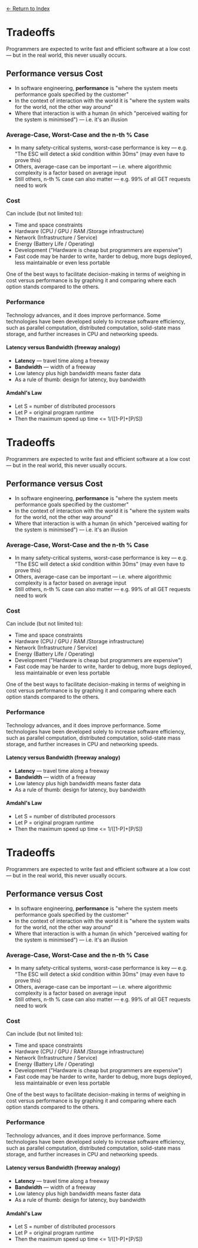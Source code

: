 [← Return to Index](https://github.com/cjmlgrto/fit3140-notes/)

# Tradeoffs
Programmers are expected to write fast and efficient software at a low cost— but in the real world, this never usually occurs.

## Performance versus Cost
* In software engineering, **performance** is "where the system meets performance goals specified by the customer"
* In the context of interaction with the world it is "where the system waits for the world, not the other way around"
* Where that interaction is with a human (in which "perceived waiting for the system is minimised") — i.e. it's an illusion

### Average-Case, Worst-Case and the n-th % Case

* In many safety-critical systems, worst-case performance is key — e.g. "The ESC will detect a skid condition within 30ms" (may even have to prove this)
* Others, average-case can be important — i.e. where algorithmic complexity is a factor based on average input
* Still others, n-th % case can also matter — e.g. 99% of all GET requests need to work

### Cost

Can include (but not limited to):

* Time and space constraints
* Hardware (CPU / GPU / RAM /Storage infrastructure)
* Network (Infrastructure / Service)
* Energy (Battery Life / Operating)
* Development ("Hardware is cheap but programmers are expensive")
* Fast code may be harder to write, harder to debug, more bugs deployed, less maintainable or even less portable

One of the best ways to facilitate decision-making in terms of weighing in cost versus performance is by graphing it and comparing where each option stands compared to the others.

### Performance

Technology advances, and it does improve performance. Some technologies have been developed solely to increase software efficiency, such as parallel computation, distributed computation, solid-state mass storage, and further increases in CPU and networking speeds.

#### Latency versus Bandwidth (freeway analogy)
* **Latency** — travel time along a freeway
* **Bandwidth** — width of a freeway
* Low latency plus high bandwidth means faster data
* As a rule of thumb: design for latency, buy bandwidth

#### Amdahl's Law
* Let S = number of distributed processors
* Let P = original program runtime
* Then the maximum speed up time <= 1/([1-P]+[P/S])



# Tradeoffs
Programmers are expected to write fast and efficient software at a low cost— but in the real world, this never usually occurs.

## Performance versus Cost
* In software engineering, **performance** is "where the system meets performance goals specified by the customer"
* In the context of interaction with the world it is "where the system waits for the world, not the other way around"
* Where that interaction is with a human (in which "perceived waiting for the system is minimised") — i.e. it's an illusion

### Average-Case, Worst-Case and the n-th % Case

* In many safety-critical systems, worst-case performance is key — e.g. "The ESC will detect a skid condition within 30ms" (may even have to prove this)
* Others, average-case can be important — i.e. where algorithmic complexity is a factor based on average input
* Still others, n-th % case can also matter — e.g. 99% of all GET requests need to work

### Cost

Can include (but not limited to):

* Time and space constraints
* Hardware (CPU / GPU / RAM /Storage infrastructure)
* Network (Infrastructure / Service)
* Energy (Battery Life / Operating)
* Development ("Hardware is cheap but programmers are expensive")
* Fast code may be harder to write, harder to debug, more bugs deployed, less maintainable or even less portable

One of the best ways to facilitate decision-making in terms of weighing in cost versus performance is by graphing it and comparing where each option stands compared to the others.

### Performance

Technology advances, and it does improve performance. Some technologies have been developed solely to increase software efficiency, such as parallel computation, distributed computation, solid-state mass storage, and further increases in CPU and networking speeds.

#### Latency versus Bandwidth (freeway analogy)
* **Latency** — travel time along a freeway
* **Bandwidth** — width of a freeway
* Low latency plus high bandwidth means faster data
* As a rule of thumb: design for latency, buy bandwidth

#### Amdahl's Law
* Let S = number of distributed processors
* Let P = original program runtime
* Then the maximum speed up time <= 1/([1-P]+[P/S])



# Tradeoffs
Programmers are expected to write fast and efficient software at a low cost— but in the real world, this never usually occurs.

## Performance versus Cost
* In software engineering, **performance** is "where the system meets performance goals specified by the customer"
* In the context of interaction with the world it is "where the system waits for the world, not the other way around"
* Where that interaction is with a human (in which "perceived waiting for the system is minimised") — i.e. it's an illusion

### Average-Case, Worst-Case and the n-th % Case

* In many safety-critical systems, worst-case performance is key — e.g. "The ESC will detect a skid condition within 30ms" (may even have to prove this)
* Others, average-case can be important — i.e. where algorithmic complexity is a factor based on average input
* Still others, n-th % case can also matter — e.g. 99% of all GET requests need to work

### Cost

Can include (but not limited to):

* Time and space constraints
* Hardware (CPU / GPU / RAM /Storage infrastructure)
* Network (Infrastructure / Service)
* Energy (Battery Life / Operating)
* Development ("Hardware is cheap but programmers are expensive")
* Fast code may be harder to write, harder to debug, more bugs deployed, less maintainable or even less portable

One of the best ways to facilitate decision-making in terms of weighing in cost versus performance is by graphing it and comparing where each option stands compared to the others.

### Performance

Technology advances, and it does improve performance. Some technologies have been developed solely to increase software efficiency, such as parallel computation, distributed computation, solid-state mass storage, and further increases in CPU and networking speeds.

#### Latency versus Bandwidth (freeway analogy)
* **Latency** — travel time along a freeway
* **Bandwidth** — width of a freeway
* Low latency plus high bandwidth means faster data
* As a rule of thumb: design for latency, buy bandwidth

#### Amdahl's Law
* Let S = number of distributed processors
* Let P = original program runtime
* Then the maximum speed up time <= 1/([1-P]+[P/S])
